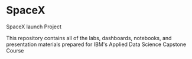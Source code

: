# SpaceX
SpaceX launch Project

This repository contains all of the labs, dashboards, notebooks, and presentation materials prepared for IBM's Applied Data Science Capstone Course
